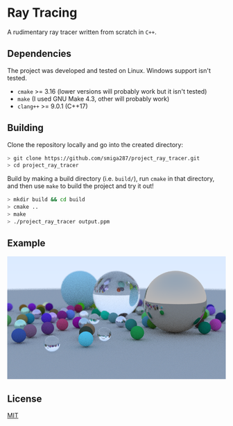 # Ray Tracing

A rudimentary ray tracer written from scratch in `C++`.

## Dependencies

The project was developed and tested on Linux. Windows support isn't tested. 

- `cmake` >= 3.16 (lower versions will probably work but it isn't tested)
- `make` (I used GNU Make 4.3, other will probably work)
- `clang++` >= 9.0.1 (C++17)

## Building

Clone the repository locally and go into the created directory:
```bash
> git clone https://github.com/smiga287/project_ray_tracer.git
> cd project_ray_tracer
```

Build by making a build directory (i.e. `build/`), run `cmake` in that directory, and then use `make` to build the project and try it out!
```bash
> mkdir build && cd build
> cmake .. 
> make
> ./project_ray_tracer output.ppm
```

## Example

![Example image](./example.png)

## License
[MIT](https://choosealicense.com/licenses/mit/)
